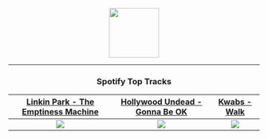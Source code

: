 <p align="center">
  <a href="https://www.tobiasmichael.de">
    <img src="https://tobiasmichael.de/assets/logo.gif" width="100" height="100"/>
  </a>
</p>

---

<h3 align="center">Spotify Top Tracks</h3>

[Linkin Park - The Emptiness Machine](https://open.spotify.com/track/1EDPVGbyPKJPeGqATwXZvN)|[Hollywood Undead - Gonna Be OK](https://open.spotify.com/track/6hITwZwhEnx0MI6CtzgFIq)|[Kwabs - Walk](https://open.spotify.com/track/5T8t1yJwAf6Dr6fIFGPjro)
:---:|:----:|:----:
<img src="https://i.scdn.co/image/ab67616d00001e02b11a5489e8cb11dd22b930a0"/>|<img src="https://i.scdn.co/image/ab67616d00001e02c5c9f461ad3783aea78c04c4"/>|<img src="https://i.scdn.co/image/ab67616d00001e0201fb6f1b5a837eefa91aea4e"/>